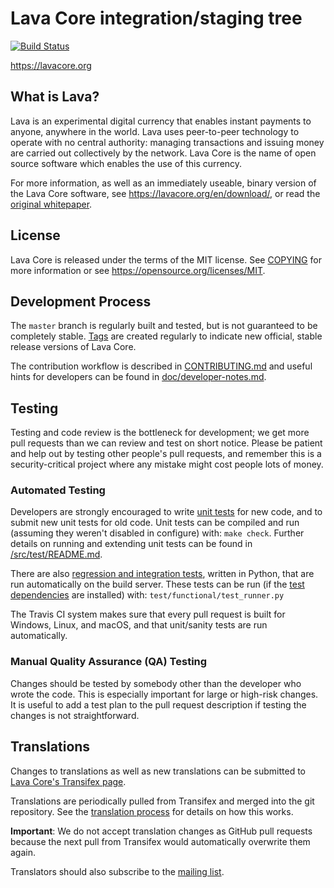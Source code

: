 Lava Core integration/staging tree
=====================================

[![Build Status](https://travis-ci.com/lavaio/lava.svg?token=mHzysCzzvrSWVpd4jq6Z&branch=dev)](https://travis-ci.com/lavaio/lava)

https://lavacore.org

What is Lava?
----------------

Lava is an experimental digital currency that enables instant payments to
anyone, anywhere in the world. Lava uses peer-to-peer technology to operate
with no central authority: managing transactions and issuing money are carried
out collectively by the network. Lava Core is the name of open source
software which enables the use of this currency.

For more information, as well as an immediately useable, binary version of
the Lava Core software, see https://lavacore.org/en/download/, or read the
[original whitepaper](https://lavacore.org/lava.pdf).

License
-------

Lava Core is released under the terms of the MIT license. See [COPYING](COPYING) for more
information or see https://opensource.org/licenses/MIT.

Development Process
-------------------

The `master` branch is regularly built and tested, but is not guaranteed to be
completely stable. [Tags](https://github.com/lavaio/lava/tags) are created
regularly to indicate new official, stable release versions of Lava Core.

The contribution workflow is described in [CONTRIBUTING.md](CONTRIBUTING.md)
and useful hints for developers can be found in [doc/developer-notes.md](doc/developer-notes.md).

Testing
-------

Testing and code review is the bottleneck for development; we get more pull
requests than we can review and test on short notice. Please be patient and help out by testing
other people's pull requests, and remember this is a security-critical project where any mistake might cost people
lots of money.

### Automated Testing

Developers are strongly encouraged to write [unit tests](src/test/README.md) for new code, and to
submit new unit tests for old code. Unit tests can be compiled and run
(assuming they weren't disabled in configure) with: `make check`. Further details on running
and extending unit tests can be found in [/src/test/README.md](/src/test/README.md).

There are also [regression and integration tests](/test), written
in Python, that are run automatically on the build server.
These tests can be run (if the [test dependencies](/test) are installed) with: `test/functional/test_runner.py`

The Travis CI system makes sure that every pull request is built for Windows, Linux, and macOS, and that unit/sanity tests are run automatically.

### Manual Quality Assurance (QA) Testing

Changes should be tested by somebody other than the developer who wrote the
code. This is especially important for large or high-risk changes. It is useful
to add a test plan to the pull request description if testing the changes is
not straightforward.

Translations
------------

Changes to translations as well as new translations can be submitted to
[Lava Core's Transifex page](https://www.transifex.com/projects/p/lava/).

Translations are periodically pulled from Transifex and merged into the git repository. See the
[translation process](doc/translation_process.md) for details on how this works.

**Important**: We do not accept translation changes as GitHub pull requests because the next
pull from Transifex would automatically overwrite them again.

Translators should also subscribe to the [mailing list](https://groups.google.com/forum/#!forum/lava-translators).
